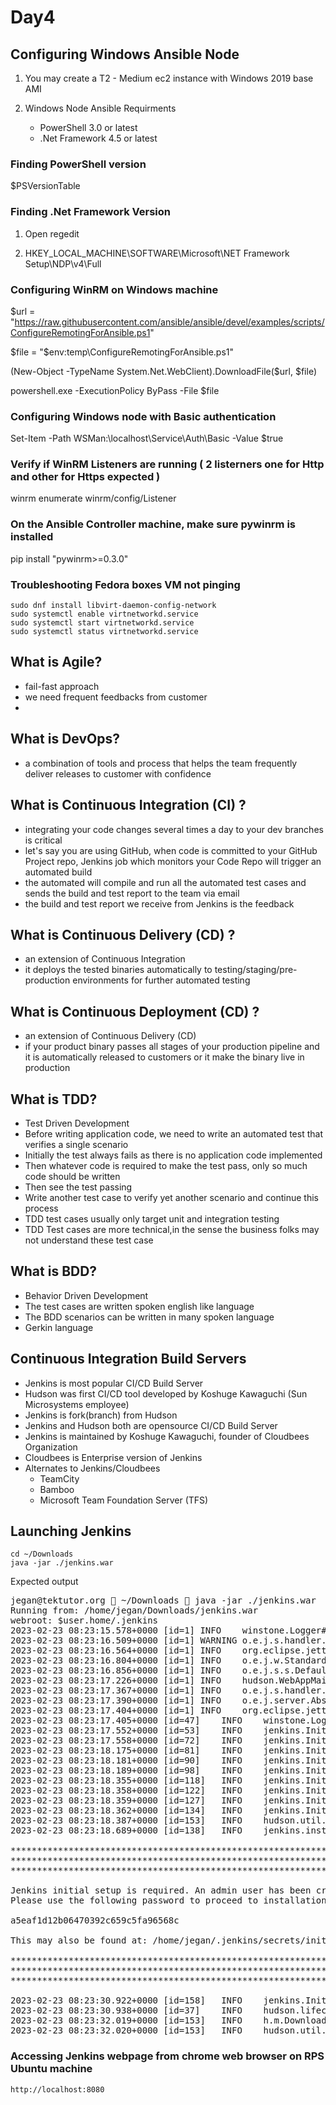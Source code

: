 # Day4

## Configuring Windows Ansible Node

1. You may create a T2 - Medium ec2 instance with Windows 2019 base AMI

2. Windows Node Ansible Requirments	
     - PowerShell 3.0 or latest
     - .Net Framework 4.5 or latest

### Finding PowerShell version

$PSVersionTable

### Finding .Net Framework Version

1. Open regedit

2. HKEY_LOCAL_MACHINE\SOFTWARE\Microsoft\NET Framework Setup\NDP\v4\Full

### Configuring WinRM on Windows machine

$url = "https://raw.githubusercontent.com/ansible/ansible/devel/examples/scripts/ConfigureRemotingForAnsible.ps1"

$file = "$env:temp\ConfigureRemotingForAnsible.ps1"

(New-Object -TypeName System.Net.WebClient).DownloadFile($url, $file)

powershell.exe -ExecutionPolicy ByPass -File $file

### Configuring Windows node with Basic authentication

Set-Item -Path WSMan:\localhost\Service\Auth\Basic -Value $true

### Verify if WinRM Listeners are running ( 2 listerners one for Http and other for Https expected )

winrm enumerate winrm/config/Listener

### On the Ansible Controller machine, make sure pywinrm is installed
pip install "pywinrm>=0.3.0"

### Troubleshooting Fedora boxes VM not pinging
```
sudo dnf install libvirt-daemon-config-network
sudo systemctl enable virtnetworkd.service
sudo systemctl start virtnetworkd.service
sudo systemctl status virtnetworkd.service
```

## What is Agile?
- fail-fast approach
- we need frequent feedbacks from customer
- 

## What is DevOps?
- a combination of tools and process that helps the team frequently deliver releases to customer with confidence

## What is Continuous Integration (CI) ?
- integrating your code changes several times a day to your dev branches is critical
- let's say you are using GitHub, when code is committed to your GitHub Project repo, Jenkins job which monitors your Code Repo will trigger an automated build
- the automated will compile and run all the automated test cases and sends the build and test report to the team via email
- the build and test report we receive from Jenkins is the feedback

## What is Continuous Delivery (CD) ?
- an extension of Continuous Integration
- it deploys the tested binaries automatically to testing/staging/pre-production environments for further automated testing

## What is Continuous Deployment (CD) ?
- an extension of Continuous Delivery (CD)
- if your product binary passes all stages of your production pipeline and it is automatically released to customers or it make the binary live in production

## What is TDD?
- Test Driven Development
- Before writing application code, we need to write an automated test that verifies a single scenario
- Initially the test always fails as there is no application code implemented
- Then whatever code is required to make the test pass, only so much code should be written
- Then see the test passing
- Write another test case to verify yet another scenario and continue this process
- TDD test cases usually only target unit and integration testing
- TDD Test cases are more technical,in the sense the business folks may not understand these test case 

## What is BDD?
- Behavior Driven Development
- The test cases are written spoken english like language
- The BDD scenarios can be written in many spoken language
- Gerkin language

## Continuous Integration Build Servers
- Jenkins is most popular CI/CD Build Server
- Hudson was first CI/CD tool developed by Koshuge Kawaguchi (Sun Microsystems employee)
- Jenkins is fork(branch) from Hudson
- Jenkins and Hudson both are opensource CI/CD Build Server
- Jenkins is maintained by Koshuge Kawaguchi, founder of Cloudbees Organization
- Cloudbees is Enterprise version of Jenkins
- Alternates to Jenkins/Cloudbees
  - TeamCity
  - Bamboo
  - Microsoft Team Foundation Server (TFS)
 
## Launching Jenkins
```
cd ~/Downloads
java -jar ./jenkins.war
```
Expected output
<pre>
jegan@tektutor.org  ~/Downloads  java -jar ./jenkins.war 
Running from: /home/jegan/Downloads/jenkins.war
webroot: $user.home/.jenkins
2023-02-23 08:23:15.578+0000 [id=1]	INFO	winstone.Logger#logInternal: Beginning extraction from war file
2023-02-23 08:23:16.509+0000 [id=1]	WARNING	o.e.j.s.handler.ContextHandler#setContextPath: Empty contextPath
2023-02-23 08:23:16.564+0000 [id=1]	INFO	org.eclipse.jetty.server.Server#doStart: jetty-10.0.12; built: 2022-09-14T01:54:40.076Z; git: 408d0139887e27a57b54ed52e2d92a36731a7e88; jvm 17.0.6+10
2023-02-23 08:23:16.804+0000 [id=1]	INFO	o.e.j.w.StandardDescriptorProcessor#visitServlet: NO JSP Support for /, did not find org.eclipse.jetty.jsp.JettyJspServlet
2023-02-23 08:23:16.856+0000 [id=1]	INFO	o.e.j.s.s.DefaultSessionIdManager#doStart: Session workerName=node0
2023-02-23 08:23:17.226+0000 [id=1]	INFO	hudson.WebAppMain#contextInitialized: Jenkins home directory: /home/jegan/.jenkins found at: $user.home/.jenkins
2023-02-23 08:23:17.367+0000 [id=1]	INFO	o.e.j.s.handler.ContextHandler#doStart: Started w.@73ad4ecc{Jenkins v2.375.3,/,file:///home/jegan/.jenkins/war/,AVAILABLE}{/home/jegan/.jenkins/war}
2023-02-23 08:23:17.390+0000 [id=1]	INFO	o.e.j.server.AbstractConnector#doStart: Started ServerConnector@1d483de4{HTTP/1.1, (http/1.1)}{0.0.0.0:8080}
2023-02-23 08:23:17.404+0000 [id=1]	INFO	org.eclipse.jetty.server.Server#doStart: Started Server@48d61b48{STARTING}[10.0.12,sto=0] @2222ms
2023-02-23 08:23:17.405+0000 [id=47]	INFO	winstone.Logger#logInternal: Winstone Servlet Engine running: controlPort=disabled
2023-02-23 08:23:17.552+0000 [id=53]	INFO	jenkins.InitReactorRunner$1#onAttained: Started initialization
2023-02-23 08:23:17.558+0000 [id=72]	INFO	jenkins.InitReactorRunner$1#onAttained: Listed all plugins
2023-02-23 08:23:18.175+0000 [id=81]	INFO	jenkins.InitReactorRunner$1#onAttained: Prepared all plugins
2023-02-23 08:23:18.181+0000 [id=90]	INFO	jenkins.InitReactorRunner$1#onAttained: Started all plugins
2023-02-23 08:23:18.189+0000 [id=98]	INFO	jenkins.InitReactorRunner$1#onAttained: Augmented all extensions
2023-02-23 08:23:18.355+0000 [id=118]	INFO	jenkins.InitReactorRunner$1#onAttained: System config loaded
2023-02-23 08:23:18.358+0000 [id=122]	INFO	jenkins.InitReactorRunner$1#onAttained: System config adapted
2023-02-23 08:23:18.359+0000 [id=127]	INFO	jenkins.InitReactorRunner$1#onAttained: Loaded all jobs
2023-02-23 08:23:18.362+0000 [id=134]	INFO	jenkins.InitReactorRunner$1#onAttained: Configuration for all jobs updated
2023-02-23 08:23:18.387+0000 [id=153]	INFO	hudson.util.Retrier#start: Attempt #1 to do the action check updates server
2023-02-23 08:23:18.689+0000 [id=138]	INFO	jenkins.install.SetupWizard#init: 

*************************************************************
*************************************************************
*************************************************************

Jenkins initial setup is required. An admin user has been created and a password generated.
Please use the following password to proceed to installation:

a5eaf1d12b06470392c659c5fa96568c

This may also be found at: /home/jegan/.jenkins/secrets/initialAdminPassword

*************************************************************
*************************************************************
*************************************************************

2023-02-23 08:23:30.922+0000 [id=158]	INFO	jenkins.InitReactorRunner$1#onAttained: Completed initialization
2023-02-23 08:23:30.938+0000 [id=37]	INFO	hudson.lifecycle.Lifecycle#onReady: <b>Jenkins is fully up and running</b>
2023-02-23 08:23:32.019+0000 [id=153]	INFO	h.m.DownloadService$Downloadable#load: Obtained the updated data file for hudson.tasks.Maven.MavenInstaller
2023-02-23 08:23:32.020+0000 [id=153]	INFO	hudson.util.Retrier#start: Performed the action check updates server successfully at the attempt #1
</pre>

 ### Accessing Jenkins webpage from chrome web browser on RPS Ubuntu machine
 ```
 http://localhost:8080
 ```
